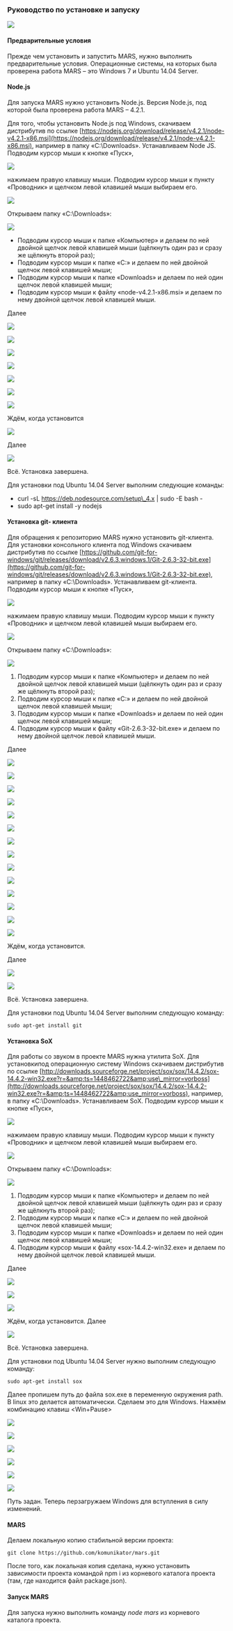 ### Руководство по установке и запуску
![](./images/ins_1.png)

#### Предварительные условия

Прежде чем установить и запустить MARS, нужно выполнить предварительные условия. Операционные системы, на которых была проверена работа MARS – это Windows 7 и Ubuntu 14.04 Server.

#### Node.js

Для запуска MARS нужно установить Node.js. Версия Node.js, под которой была проверена работа MARS – 4.2.1.

Для того, чтобы установить Node.js под Windows, скачиваем дистрибутив по ссылке [https://nodejs.org/download/release/v4.2.1/node-v4.2.1-x86.msi](https://nodejs.org/download/release/v4.2.1/node-v4.2.1-x86.msi), например в папку «C:\Downloads». Устанавливаем Node JS.  Подводим курсор мыши к кнопке «Пуск»,

![](./images/ins_2.png)

нажимаем правую клавишу мыши. Подводим курсор мыши к пункту «Проводник» и щелчком левой клавишей мыши выбираем его.

![](./images/ins_3.png)

Открываем папку «C:\Downloads»:

![](./images/ins_4.png)

- Подводим курсор мыши к папке «Компьютер» и делаем по ней двойной щелчок левой клавишей мыши (щёлкнуть один раз и сразу же щёлкнуть второй раз);
- Подводим курсор мыши к папке «С:» и делаем по ней двойной щелчок левой клавишей мыши;
- Подводим курсор мыши к папке «Downloads» и делаем по ней один щелчок левой клавишей мыши;
- Подводим курсор мыши к файлу «node-v4.2.1-x86.msi» и делаем по нему двойной щелчок левой клавишей мыши.

Далее

![](./images/ins_5.png)

![](./images/ins_6.png)

![](./images/ins_7.png)

![](./images/ins_8.png)

![](./images/ins_9.png)

![](./images/ins_10.png)

![](./images/ins_11.png)

Ждём, когда установится

![](./images/ins_12.png)

Далее

![](./images/ins_13.png)

Всё. Установка завершена.

Для установки под Ubuntu 14.04 Server выполним следующие команды:

- curl -sL https://deb.nodesource.com/setup\_4.x | sudo -E bash -
- sudo apt-get install -y nodejs

#### Установка git- клиента

Для обращения к репозиторию MARS нужно установить git-клиента. Для установки консольного клиента под Windows скачиваем дистрибутив по ссылке [https://github.com/git-for-windows/git/releases/download/v2.6.3.windows.1/Git-2.6.3-32-bit.exe](https://github.com/git-for-windows/git/releases/download/v2.6.3.windows.1/Git-2.6.3-32-bit.exe), например в папку «C:\Downloads».  Устанавливаем git-клиента. Подводим курсор мыши к кнопке «Пуск»,

![](./images/ins_14.png)

нажимаем правую клавишу мыши. Подводим курсор мыши к пункту «Проводник» и щелчком левой клавишей мыши выбираем его.

![](./images/ins_15.png)

Открываем папку «C:\Downloads»:

![](./images/ins_16.png)

  1. Подводим курсор мыши к папке «Компьютер» и делаем по ней двойной щелчок левой клавишей мыши (щёлкнуть один раз и сразу же щёлкнуть второй раз);
  2. Подводим курсор мыши к папке «С:» и делаем по ней двойной щелчок левой клавишей мыши;
  3. Подводим курсор мыши к папке «Downloads» и делаем по ней один щелчок левой клавишей мыши;
  4. Подводим курсор мыши к файлу «Git-2.6.3-32-bit.exe» и делаем по нему двойной щелчок левой клавишей мыши.

Далее

![](./images/ins_16.png)

![](./images/ins_17.png)

![](./images/ins_18.png)

![](./images/ins_19.png)

![](./images/ins_20.png)

![](./images/ins_21.png)

![](./images/ins_22.png)

![](./images/ins_23.png)

![](./images/ins_24.png)

![](./images/ins_25.png)

![](./images/ins_26.png)

![](./images/ins_27.png)

![](./images/ins_28.png)

![](./images/ins_29.png)

Ждём, когда установится. 

Далее

![](./images/ins_30.png)

![](./images/ins_31.png)

Всё. Установка завершена.

Для установки под Ubuntu 14.04 Server выполним следующую команду:

    sudo apt-get install git

#### Установка SoX

Для работы со звуком в проекте MARS нужна утилита SoX. Для установкипод операционную систему Windows скачиваем дистрибутив по ссылке [http://downloads.sourceforge.net/project/sox/sox/14.4.2/sox-14.4.2-win32.exe?r=&amp;ts=1448462722&amp;use\_mirror=vorboss](http://downloads.sourceforge.net/project/sox/sox/14.4.2/sox-14.4.2-win32.exe?r=&amp;ts=1448462722&amp;use_mirror=vorboss), например, в папку «C:\Downloads». Устанавливаем SoX. Подводим курсор мыши к кнопке «Пуск»,

![](./images/ins_32.png)

нажимаем правую клавишу мыши. Подводим курсор мыши к пункту «Проводник» и щелчком левой клавишей мыши выбираем его.

![](./images/ins_33.png)

Открываем папку «C:\Downloads»:

![](./images/ins_34.png)

  1. Подводим курсор мыши к папке «Компьютер» и делаем по ней двойной щелчок левой клавишей мыши (щёлкнуть один раз и сразу же щёлкнуть второй раз);
  2. Подводим курсор мыши к папке «С:» и делаем по ней двойной щелчок левой клавишей мыши;
  3. Подводим курсор мыши к папке «Downloads» и делаем по ней один щелчок левой клавишей мыши;
  4. Подводим курсор мыши к файлу «sox-14.4.2-win32.exe» и делаем по нему двойной щелчок левой клавишей мыши.

Далее

![](./images/ins_35.png)

![](./images/ins_36.png)

![](./images/ins_37.png)

Ждём, когда установится. Далее

![](./images/ins_38.png)

Всё. Установка завершена.

Для установки под Ubuntu 14.04 Server нужно выполним следующую команду:

    sudo apt-get install sox

Далее пропишем путь до файла sox.exe в переменную окружения path. В linux это делается автоматически. Сделаем это для Windows. Нажмём комбинацию клавиш &lt;Win+Pause&gt;

![](./images/ins_39.png)

![](./images/ins_40.png)

![](./images/ins_41.png)

![](./images/ins_42.png)

![](./images/ins_43.png)

![](./images/ins_44.png)

Путь задан. Теперь перзагружаем Windows для вступления в силу изменений.

#### MARS

Делаем локальную копию стабильной версии проекта:

    git clone https://github.com/komunikator/mars.git

После того, как локальная копия сделана, нужно установить зависимости проекта командой npm i из корневого каталога проекта (там, где находится файл package.json).

#### Запуск MARS

Для запуска нужно выполнить команду _node mars_ из корневого каталога проекта.